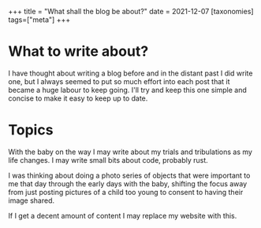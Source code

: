 +++
title = "What shall the blog be about?"
date = 2021-12-07
[taxonomies]
tags=["meta"]
+++

# What to write about?

I have thought about writing a blog before and in the distant past I did write one, but I always seemed to put so much effort into each post that it became a huge labour to keep going. I'll try and keep this one simple and concise to make it easy to keep up to date.

# Topics
With the baby on the way I may write about my trials and tribulations as my life changes. I may write small bits about code, probably rust.

I was thinking about doing a photo series of objects that were important to me that day through the early days with the baby, shifting the focus away from just posting pictures of a child too young to consent to having their image shared.

If I get a decent amount of content I may replace my website with this.
